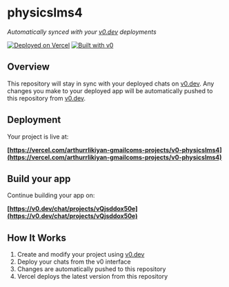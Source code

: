 # physicslms4

*Automatically synced with your [v0.dev](https://v0.dev) deployments*

[![Deployed on Vercel](https://img.shields.io/badge/Deployed%20on-Vercel-black?style=for-the-badge&logo=vercel)](https://vercel.com/arthurrlikiyan-gmailcoms-projects/v0-physicslms4)
[![Built with v0](https://img.shields.io/badge/Built%20with-v0.dev-black?style=for-the-badge)](https://v0.dev/chat/projects/vQjsddox50e)

## Overview

This repository will stay in sync with your deployed chats on [v0.dev](https://v0.dev).
Any changes you make to your deployed app will be automatically pushed to this repository from [v0.dev](https://v0.dev).

## Deployment

Your project is live at:

**[https://vercel.com/arthurrlikiyan-gmailcoms-projects/v0-physicslms4](https://vercel.com/arthurrlikiyan-gmailcoms-projects/v0-physicslms4)**

## Build your app

Continue building your app on:

**[https://v0.dev/chat/projects/vQjsddox50e](https://v0.dev/chat/projects/vQjsddox50e)**

## How It Works

1. Create and modify your project using [v0.dev](https://v0.dev)
2. Deploy your chats from the v0 interface
3. Changes are automatically pushed to this repository
4. Vercel deploys the latest version from this repository